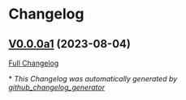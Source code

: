 # Changelog

## [V0.0.0a1](https://github.com/OpenVoiceOS/ovos-stt-azure-plugin/tree/V0.0.0a1) (2023-08-04)

[Full Changelog](https://github.com/OpenVoiceOS/ovos-stt-azure-plugin/compare/d774a9ae56b9f702ebde3c1320b2b75e359a3ce9...V0.0.0a1)



\* *This Changelog was automatically generated by [github_changelog_generator](https://github.com/github-changelog-generator/github-changelog-generator)*
